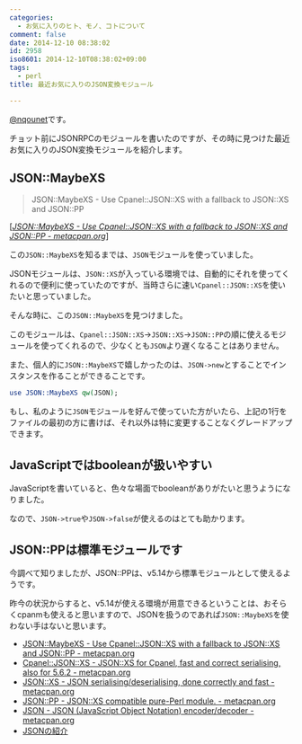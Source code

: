 ```yaml
---
categories:
  - お気に入りのヒト、モノ、コトについて
comment: false
date: 2014-12-10 08:38:02
id: 2958
iso8601: 2014-12-10T08:38:02+09:00
tags:
  - perl
title: 最近お気に入りのJSON変換モジュール

---
```


<p><a href="https://twitter.com/nqounet">@nqounet</a>です。</p>

<p>チョット前にJSONRPCのモジュールを書いたのですが、その時に見つけた最近お気に入りのJSON変換モジュールを紹介します。</p>



<h2>JSON::MaybeXS</h2>

<blockquote cite="https://metacpan.org/pod/JSON::MaybeXS" title="JSON::MaybeXS - Use Cpanel::JSON::XS with a fallback to JSON::XS and JSON::PP - metacpan.org" class="blockquote"><p>JSON::MaybeXS - Use Cpanel::JSON::XS with a fallback to JSON::XS and JSON::PP</p></blockquote>

<div class="cite">[<cite><a href="https://metacpan.org/pod/JSON::MaybeXS">JSON::MaybeXS - Use Cpanel::JSON::XS with a fallback to JSON::XS and JSON::PP - metacpan.org</a></cite>]</div>

<p>この<code>JSON::MaybeXS</code>を知るまでは、<code>JSON</code>モジュールを使っていました。</p>

<p>JSONモジュールは、<code>JSON::XS</code>が入っている環境では、自動的にそれを使ってくれるので便利に使っていたのですが、当時さらに速い<code>Cpanel::JSON::XS</code>を使いたいと思っていました。</p>

<p>そんな時に、この<code>JSON::MaybeXS</code>を見つけました。</p>

<p>このモジュールは、<code>Cpanel::JSON::XS</code>→<code>JSON::XS</code>→<code>JSON::PP</code>の順に使えるモジュールを使ってくれるので、少なくとも<code>JSON</code>より遅くなることはありません。</p>

<p>また、個人的に<code>JSON::MaybeXS</code>で嬉しかったのは、<code>JSON-&gt;new</code>とすることでインスタンスを作ることができることです。</p>

```perl
use JSON::MaybeXS qw(JSON);
```

<p>もし、私のように<code>JSON</code>モジュールを好んで使っていた方がいたら、上記の1行をファイルの最初の方に書けば、それ以外は特に変更することなくグレードアップできます。</p>

<h2>JavaScriptではbooleanが扱いやすい</h2>

<p>JavaScriptを書いていると、色々な場面でbooleanがありがたいと思うようになりました。</p>

<p>なので、<code>JSON-&gt;true</code>や<code>JSON-&gt;false</code>が使えるのはとても助かります。</p>

<h2>JSON::PPは標準モジュールです</h2>

<p>今調べて知りましたが、JSON::PPは、v5.14から標準モジュールとして使えるようです。</p>

<p>昨今の状況からすると、v5.14が使える環境が用意できるということは、おそらくcpanmも使えると思いますので、JSONを扱うのであれば<code>JSON::MaybeXS</code>を使わない手はないと思います。</p>

<ul>
<li><a href="https://metacpan.org/pod/JSON::MaybeXS">JSON::MaybeXS - Use Cpanel::JSON::XS with a fallback to JSON::XS and JSON::PP - metacpan.org</a></li>
<li><a href="https://metacpan.org/pod/Cpanel::JSON::XS">Cpanel::JSON::XS - JSON::XS for Cpanel, fast and correct serialising, also for 5.6.2 - metacpan.org</a></li>
<li><a href="https://metacpan.org/pod/JSON::XS">JSON::XS - JSON serialising/deserialising, done correctly and fast - metacpan.org</a></li>
<li><a href="https://metacpan.org/pod/JSON::PP">JSON::PP - JSON::XS compatible pure-Perl module. - metacpan.org</a></li>
<li><a href="https://metacpan.org/pod/JSON">JSON - JSON (JavaScript Object Notation) encoder/decoder - metacpan.org</a></li>
<li><a href="http://www.json.org/json-ja.html">JSONの紹介</a></li>
</ul>
    	